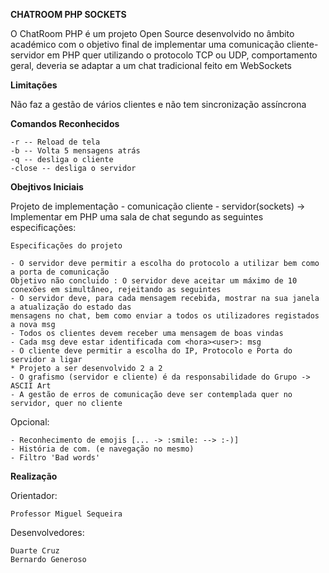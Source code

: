 **CHATROOM PHP SOCKETS**

O ChatRoom PHP é um projeto Open Source desenvolvido no âmbito académico com o objetivo final de implementar uma comunicação cliente-servidor em PHP quer utilizando o protocolo TCP ou UDP, comportamento geral, deveria se adaptar a um chat tradicional feito em WebSockets

**Limitações**

Não faz a gestão de vários clientes e não tem sincronização assíncrona

**Comandos Reconhecidos**

    -r -- Reload de tela
    -b -- Volta 5 mensagens atrás
    -q -- desliga o cliente
    -close -- desliga o servidor

**Obejtivos Iniciais**

Projeto de implementação - comunicação cliente - servidor(sockets)
-> Implementar em PHP uma sala de chat segundo as seguintes especificações:

	Especificações do projeto
	
    - O servidor deve permitir a escolha do protocolo a utilizar bem como a porta de comunicação
    Objetivo não concluido : O servidor deve aceitar um máximo de 10 conexões em simultâneo, rejeitando as seguintes
    - O servidor deve, para cada mensagem recebida, mostrar na sua janela a atualização do estado das
    mensagens no chat, bem como enviar a todos os utilizadores registados a nova msg
    - Todos os clientes devem receber uma mensagem de boas vindas
    - Cada msg deve estar identificada com <hora><user>: msg
    - O cliente deve permitir a escolha do IP, Protocolo e Porta do servidor a ligar
    * Projeto a ser desenvolvido 2 a 2
    - O grafismo (servidor e cliente) é da responsabilidade do Grupo -> ASCII Art
    - A gestão de erros de comunicação deve ser contemplada quer no servidor, quer no cliente

Opcional:

	- Reconhecimento de emojis [... -> :smile: --> :-)]
	- História de com. (e navegação no mesmo)
	- Filtro 'Bad words'                    
	
**Realização**

Orientador:    
        
    Professor Miguel Sequeira

Desenvolvedores:
    
    Duarte Cruz
    Bernardo Generoso
                    

